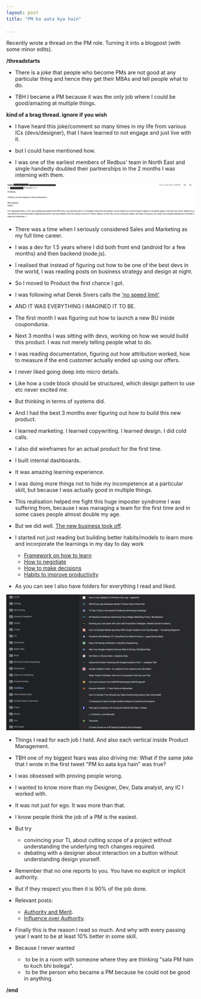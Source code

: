 ```yaml
---
layout: post
title: "PM ko aata kya hain"

---
```

Recently wrote a thread on the PM role. Turning it into a blogpost (with some minor edits).

**/threadstarts**

- There is a joke that people who become PMs are not good at any particular thing and hence they get their MBAs and tell people what to do.

- TBH I became a PM because it was the only job where I could be good/amazing at multiple things.

**kind of a brag thread. ignore if you wish**

- I have heard this joke/comment so many times in my life from various ICs (devs/designer), that I have learned to not engage and just live with it.

- but I could have mentioned how.

- I was one of the earliest members of Redbus' team in North East and single handedly doubled their partnerships in the 2 months I was interning with them.

![Subho](/assets/img/subho.png)

- There was a time when I seriously considered Sales and Marketing as my full time career.

- I was a dev for 1.5 years where I did both front end (android for a few months) and then backend (node.js).

- I realised that instead of figuring out how to be one of the best devs in the world, I was reading posts on business strategy and design at night.

- So I moved to Product the first chance I got.

- I was following what Derek Sivers calls the ['no speed limit'](https://sivers.org/kimo).

- AND IT WAS EVERYTHING I IMAGINED IT TO BE.

- The first month I was figuring out how to launch a new BU inside coupondunia.

- Next 3 months I was sitting with devs, working on how we would build this product. I was not merely telling people what to do.

- I was reading documentation, figuring out how attribution worked, how to measure if the end customer actually ended up using our offers.

- I never liked going deep into micro details.

- Like how a code block should be structured, which design pattern to use etc never excited me.

- But thinking in terms of systems did.

- And I had the best 3 months ever figuring out how to build this new product.

- I learned marketing. I learned copywriting. I learned design. I did cold calls.

- I also did wireframes for an actual product for the first time.

- I built internal dashboards.

- It was amazing learning experience.

- I was doing more things not to hide my incompetence at a particular skill, but because I was actually good in multiple things.

- This realisation helped me fight this huge imposter syndrome I was suffering from, because I was managing a team for the first time and in some cases people almost double my age.

- But we did well. [The new business took off](https://www.linkedin.com/pulse/how-we-scaled-cashboss-500k-downloads-5-months-manas-j-saloi/).

- I started not just reading but building better habits/models to learn more and incorporate the learnings in my day to day work
  - [Framework on how to learn](https://manassaloi.com/2019/03/08/how-to-learn.html)
  - [How to negotiate](https://manassaloi.com/2020/01/12/how-to-negotiate-job.html)
  - [How to make decisions](https://manassaloi.com/2019/02/23/how-to-make-big-decisions.html)
  - [Habits to improve productivity](https://manassaloi.com/2016/01/14/11-habits-change-life.html)

- As you can see I also have folders for everything I read and liked.

![Bookmarks folder](/assets/img/bookmarks_folder_mj.png)

- Things I read for each job I held. And also each vertical inside Product Management.

- TBH one of my biggest fears was also driving me: What if the same joke that I wrote in the first tweet "PM ko aata kya hain" was true?

- I was obsessed with proving people wrong.

- I wanted to know more than my Designer, Dev, Data analyst, any IC I worked with.

- It was not just for ego. It was more than that.

- I know people think the job of a PM is the easiest.

- But try
  - convincing your TL about cutting scope of a project without understanding the underlying tech changes required.
  - debating with a designer about interaction on a button without understanding design yourself.

- Remember that no one reports to you. You have no explicit or implicit authority.

- But if they respect you then it is 90% of the job done.

- Relevant posts:
  - [Authority and Merit](https://medium.com/@jack/authority-merit-80ad140f990b).
  - [Influence over Authority](https://boz.com/articles/influence-over-authority).

- Finally this is the reason I read so much. And why with every passing year I want to be at least 10% better in some skill.

- Because I never wanted
  -  to be in a room with someone where they are thinking "sala PM hain to kuch bhi bolega".
  -  to be the person who became a PM because he could not be good in anything.

**/end**
